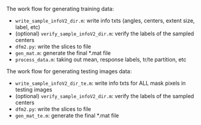 The work flow for generating training data:

* `write_sample_infoV2_dir.m`: write info txts (angles, centers, extent size, label, etc)
* (optional) `verify_sample_infoV2_dir.m`: verify the labels of the sampled centers
* `dfm2.py`: write the slices to file
* `gen_mat.m`: generate the final *.mat file
* `process_data.m`: taking out mean, response labels, tr/te partition, etc

The work flow for generating testing images data:

* `write_sample_infoV2_dir_te.m`: write info txts for ALL mask pixels in testing images
* (optional) `verify_sample_infoV2_dir.m`: verify the labels of the sampled centers
* `dfm2.py`: write the slices to file
* `gen_mat_te.m`: generate the final *.mat file